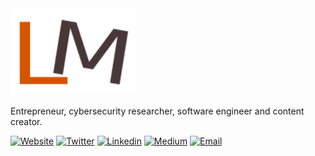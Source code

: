 
<img src="https://github.com/samsepiol1/samsepiol1/blob/main/images/minha_logo2.png" width="200">

Entrepreneur, cybersecurity researcher, software engineer and content creator.


 [![Website](https://img.shields.io/badge/Website-3776AB?style=for-the-badge)]()
 [![Twitter](https://img.shields.io/badge/Twitter-1DA1F2?style=for-the-badge&logo=twitter&logoColor=white)](https://twitter.com/1uc4s_m1theus)
 [![Linkedin](https://img.shields.io/badge/LinkedIn-0077B5?style=for-the-badge&logo=linkedin&logoColor=white)](https://www.linkedin.com/in/lucas-matheus-3809aa121/)
[![Medium](https://img.shields.io/badge/Medium-12100E?style=for-the-badge&logo=medium&logoColor=white)](https://secbr.medium.com/)
 [![Email](https://img.shields.io/badge/Email-8B89CC?style=for-the-badge&logo=protonmail&logoColor=white)](mailto:lucasmatheus.matheus231@gmail.com)


